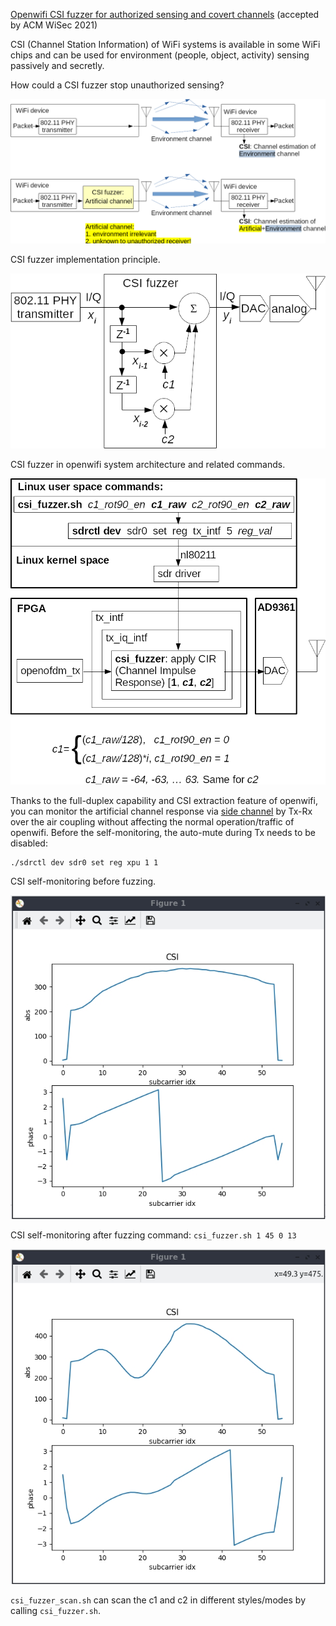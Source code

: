 <!--
Author: Xianjun jiao
SPDX-FileCopyrightText: 2021 UGent
SPDX-License-Identifier: AGPL-3.0-or-later
-->

[Openwifi CSI fuzzer for authorized sensing and covert channels](https://arxiv.org/pdf/2105.07428.pdf) (accepted by ACM WiSec 2021)

CSI (Channel Station Information) of WiFi systems is available in some WiFi chips and can be used for environment (people, object, activity) sensing passively and secretly.
 
How could a CSI fuzzer stop unauthorized sensing?

![](./csi-fuzzer-system-before-vs-now.png)

CSI fuzzer implementation principle.

![](./csi-fuzzer-principle.png)

CSI fuzzer in openwifi system architecture and related commands.

![](./csi-fuzzer-implementation.png)

Thanks to the full-duplex capability and CSI extraction feature of openwifi, you can monitor the artificial channel response via [side channel](./csi.md) by Tx-Rx over the air coupling without affecting the normal operation/traffic of openwifi. Before the self-monitoring, the auto-mute during Tx needs to be disabled:

```
./sdrctl dev sdr0 set reg xpu 1 1
```

CSI self-monitoring before fuzzing.

![](./csi-fuzzer-beacon-ant-back-0.jpg)

CSI self-monitoring after  fuzzing command: `csi_fuzzer.sh 1 45 0 13`

![](./csi-fuzzer-beacon-ant-back-1-45-0-13.jpg)

`csi_fuzzer_scan.sh` can scan the c1 and c2 in different styles/modes by calling `csi_fuzzer.sh`.
